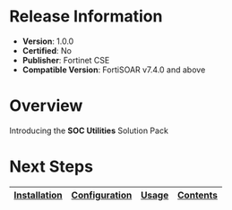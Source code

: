 # Release Information

* **Version**:  1.0.0
* **Certified**: No
* **Publisher**: Fortinet CSE
* **Compatible Version**: FortiSOAR v7.4.0 and above

# Overview

Introducing the **SOC Utilities** Solution Pack

# Next Steps

| [Installation](./docs/setup.md#installation) | [Configuration](./docs/setup.md#configuration) | [Usage](./docs/usage.md) | [Contents](./docs/contents.md) |
|----------------------------------------------|------------------------------------------------|--------------------------|--------------------------------|